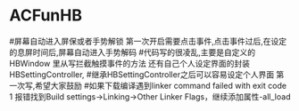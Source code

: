 # ACFunHB
#屏幕自动进入屏保或者手势解锁 第一次开启需要点击事件,点击事件过后,在设定的息屏时间后,屏幕自动进入手势解码 
#代码写的很凌乱,主要是自定义的HBWindow 里从写拦截触摸事件的方法 还有自己个人设定界面的封装HBSettingController,
#继承HBSettingController之后可以容易设定个人界面 第一次写,希望大家鼓励
#如果下载编译遇到linker command failed with exit code 1 报错找到Build settings->Linking->Other Linker Flags，继续添加属性-all_load 
